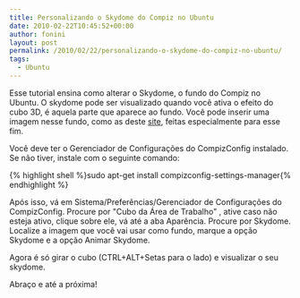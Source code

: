 ```yaml
---
title: Personalizando o Skydome do Compiz no Ubuntu
date: 2010-02-22T10:45:52+00:00
author: fonini
layout: post
permalink: /2010/02/22/personalizando-o-skydome-do-compiz-no-ubuntu/
tags:
  - Ubuntu
---
```

Esse tutorial ensina como alterar o Skydome, o fundo do Compiz no Ubuntu. O skydome pode ser visualizado quando você ativa o efeito do cubo 3D, é aquela parte que aparece ao fundo. Você pode inserir uma imagem nesse fundo, como as deste [site](http://skydomes.blogspot.com/), feitas especialmente para esse fim.

Você deve ter o Gerenciador de Configurações do CompizConfig instalado. Se não tiver, instale com o seguinte comando:

{% highlight shell %}sudo apt-get install compizconfig-settings-manager{% endhighlight %}

Após isso, vá em Sistema/Preferências/Gerenciador de Configurações do CompizConfig. Procure por "Cubo da Área de Trabalho" , ative caso não esteja ativo, clique sobre ele, vá até a aba Aparência. Procure por Skydome. Localize a imagem que você vai usar como fundo, marque a opção Skydome e a opção Animar Skydome.

Agora é só girar o cubo (CTRL+ALT+Setas para o lado) e visualizar o seu skydome.

Abraço e até a próxima!